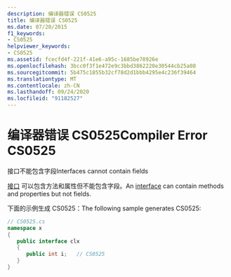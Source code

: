 ```yaml
---
description: 编译器错误 CS0525
title: 编译器错误 CS0525
ms.date: 07/20/2015
f1_keywords:
- CS0525
helpviewer_keywords:
- CS0525
ms.assetid: fcecfd4f-221f-41e6-a95c-1685be78926e
ms.openlocfilehash: 3bcc0f3f1e472e9c3bbd3862220e30544cb25a08
ms.sourcegitcommit: 5b475c1855b32cf78d2d1bbb4295e4c236f39464
ms.translationtype: MT
ms.contentlocale: zh-CN
ms.lasthandoff: 09/24/2020
ms.locfileid: "91182527"
---
```

# <a name="compiler-error-cs0525"></a><span data-ttu-id="c0a2e-103">编译器错误 CS0525</span><span class="sxs-lookup"><span data-stu-id="c0a2e-103">Compiler Error CS0525</span></span>

<span data-ttu-id="c0a2e-104">接口不能包含字段</span><span class="sxs-lookup"><span data-stu-id="c0a2e-104">Interfaces cannot contain fields</span></span>  
  
 <span data-ttu-id="c0a2e-105">[接口](../language-reference/keywords/interface.md) 可以包含方法和属性但不能包含字段。</span><span class="sxs-lookup"><span data-stu-id="c0a2e-105">An [interface](../language-reference/keywords/interface.md) can contain methods and properties but not fields.</span></span>  
  
 <span data-ttu-id="c0a2e-106">下面的示例生成 CS0525：</span><span class="sxs-lookup"><span data-stu-id="c0a2e-106">The following sample generates CS0525:</span></span>  
  
```csharp  
// CS0525.cs  
namespace x  
{  
   public interface clx  
   {  
      public int i;   // CS0525  
   }  
}  
```
